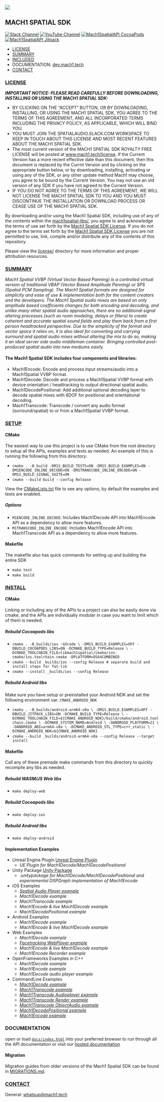<a href="http://dev.mach1.tech"><img src="https://mach1-public.s3.amazonaws.com/assets/logo_big_b_l.png"></a>

## MACH1 SPATIAL SDK ##
[![Slack Channel](https://img.shields.io/badge/Slack-Join-purple)](https://join.slack.com/t/spatialaudio/shared_invite/enQtNjk0ODE4NjQ4NjExLWQ5YWUyNWQ4NWEwMDEwZmJiNmI5MzBhYjM3OTE3NTYxYzdjZDE2YTlhZDI4OGY0ZjdkNmM1NzgxNjI5OGU4ZWE)
[![YouTube Channel](https://img.shields.io/badge/YouTube-Subscribe-red)](https://www.youtube.com/channel/UCqoFv8OnTYjkwjHeo6JDUFg)
[![Mach1SpatialAPI CocoaPods](https://img.shields.io/cocoapods/v/Mach1SpatialAPI.svg?style=flat)](https://www.mach1.tech/developers)
[![Mach1SpatialAPI Jitpack](https://jitpack.io/v/Mach1Studios/JitPack-Mach1SpatialAPI.svg)](https://www.mach1.tech/developers)

* [LICENSE](#license)
* [SUMMARY](#summary)
* [INCLUDED](#included)
* DOCUMENTATION: <a href="http://dev.mach1.tech">dev.mach1.tech</a>
* [CONTACT](#contact)

### [LICENSE](#license) ###

***IMPORTANT NOTICE: PLEASE READ CAREFULLY BEFORE DOWNLOADING, INSTALLING OR USING THE MACH1 SPATIAL SDK:***
 - BY CLICKING ON THE “ACCEPT” BUTTON, OR BY DOWNLOADING, INSTALLING, OR USING THE MACH1 SPATIAL SDK, YOU AGREE TO THE TERMS OF THIS AGREEMENT, AND ALL INCORPORATED TERMS INCLUDING THE PRIVACY POLICY, AS APPLICABLE, WHICH WILL BIND YOU.
- YOU MUST JOIN THE SPATIALAUDIO.SLACK.COM WORKSPACE TO KEEP IN TOUCH ABOUT THIS LICENSE AND MOST RECENT FEATURES ABOUT THE MACH1 SPATIAL SDK.
- The most current version of the MACH1 SPATIAL SDK ROYALTY FREE LICENSE will be posted at www.mach1.tech/license. If the Current Version has a more recent effective date than this document, then this document is replaced by the Currnt Version and by clicking on the appropriate button below, or by downloading, installing, activating or using any of the SDK, or any other update method Mach1 may choose, you agree to be bound by the Current Version. You may not use an old version of any SDK if you have not agreed to the Current Version.
 - IF YOU DO NOT AGREE TO THE TERMS OF THIS AGREEMENT, WE WILL NOT LICENSE THE MACH1 SPATIAL SDK TO YOU AND YOU MUST DISCONTINUE THE INSTALLATION OR DOWNLOAD PROCESS OR CEASE USE OF THE MACH1 SPATIAL SDK.

By downloading and/or using the Mach1 Spatial SDK, including use of any of the contents within the [mach1spatial-libs/](mach1spatial-libs),
you agree to and acknowledge the terms of use set forth by the [Mach1 Spatial SDK License](https://www.mach1.tech/license).
If you do not agree to the terms set forth by the [Mach1 Spatial SDK License](https://www.mach1.tech/license) you are not
permitted to use, link, compile and/or distribute any of the contents of this repository.

Please view the [license/](license) directory for more information and proper attribution resources.

### [SUMMARY](#summary) ###

*Mach1 Spatial VVBP (Virtual Vector Based Panning) is a controlled virtual version of traditional VBAP (Vector Based Amplitude Panning) or SPS (Spatial PCM Sampling). The Mach1 Spatial formats are designed for simplicity and ease of use & implementation both for the content creators and the developers. The Mach1 Spatial audio mixes are based on only amplitude based coefficients changes for both encoding and decoding, and unlike many other spatial audio approaches, there are no additional signal altering processes (such as room modeling, delays or filters) to create coherent and accurate spatial sound fields and play them back from a first person headtracked perspective. Due to the simplicity of the format and vector space it relies on, it is also ideal for converting and carrying surround and spatial audio mixes without altering the mix to do so, making it an ideal server side audio middleman container. Bringing controlled post-produced spatial audio into new mediums easily.*

#### The Mach1 Spatial SDK includes four components and libraries: ####

* Mach1Encode: Encode and process input streams/audio into a Mach1Spatial VVBP format.
* Mach1Decode: Decode and process a Mach1Spatial VVBP format with device orientation / headtracking to output directional spatial audio.
* Mach1DecodePositional: Add additional optional decoding layer to decode spatial mixes with 6DOF for positional and orientational decoding.
* Mach1Transcode: Transcode / convert any audio format (surround/spatial) to or from a Mach1Spatial VVBP format.

### [SETUP](#setup) ###

#### CMake
The easiest way to use this project is to use CMake from the root directory to setup all the APIs, examples and tests as needed. An example of this is running the following from this directory:
- `cmake . -B build -DM1S_BUILD_TESTS=ON -DM1S_BUILD_EXAMPLES=ON -DM1ENCODE_INLINE_DECODE=ON -DM1TRANSCODE_INLINE_ENCODE=ON -DM1S_BUILD_SIGNAL_SUITE=ON`
- `cmake --build build --config Release`

View the [CMakeLists.txt](CMakeLists.txt) file to see any options, by default the examples and tests are enabled.

##### Options
- `M1ENCODE_INLINE_DECODE`: Includes Mach1Decode API into Mach1Encode API as a dependency to allow more features.
- `M1TRANSCODE_INLINE_ENCODE`: Includes Mach1Encode API into Mach1Transcode API as a dependency to allow more features.

#### Makefile
The makefile also has quick commands for setting up and building the entire SDK
- `make test`
- `make build`

### [INSTALL](#install) ###

#### CMake
Linking or including any of the APIs to a project can also be easily done via cmake, and the APIs are individually modular in case you want to limit which of them is needed.

##### Rebuild Cocoapods libs
- `cmake . -B_builds/ios -GXcode \
  -DM1S_BUILD_EXAMPLES=OFF -DBUILD_COCOAPODS_LIBS=ON -DCMAKE_BUILD_TYPE=Release \
  -DCMAKE_TOOLCHAIN_FILE=libmach1spatial/cmake/ios-cmake/ios.toolchain.cmake -DPLATFORM=OS64COMBINED`
- `cmake --build _builds/ios --config Release # separate build and install steps for fat-lib`
- `cmake --install _builds/ios --config Release`

##### Rebuild Android libs
Make sure you have setup or preinstalled your Android NDK and set the following environment var: `CMAKE_ANDROID_NDK`
- `cmake . -B_builds/android-arm64-v8a \
  -DM1S_BUILD_EXAMPLES=OFF -DBUILD_JITPACK_LIBS=ON -DCMAKE_BUILD_TYPE=Release \
  -DCMAKE_TOOLCHAIN_FILE=${CMAKE_ANDROID_NDK}/build/cmake/android.toolchain.cmake \
  -DCMAKE_SYSTEM_NAME=Android \
  -DANDROID_PLATFORM=21 \
  -DANDROID_ABI=arm64-v8a \
  -DCMAKE_ANDROID_STL_TYPE=c++_static \
  -DCMAKE_ANDROID_NDK=${CMAKE_ANDROID_NDK}`
- `cmake --build _builds/android-arm64-v8a --config Release --target install`

#### Makefile
Call any of these premade make commands from this directory to quickly recompile any libs as needed.

##### Rebuild WASM/JS Web libs
- `make deploy-web`

##### Rebuild Cocoapods libs
- `make deploy-ios`

##### Rebuild Android libs
- `make deploy-android`


#### Implementation Examples
* Unreal Engine Plugin <a href="https://www.mach1.tech/download-spatialgameengine">Unreal Engine Plugin</a>
	* _UE Plugin for Mach1Decode/Mach1DecodePositional_
* Unity Package <a href="https://www.mach1.tech/download-spatialgameengine">Unity Package</a>
	* _.unitypackage for Mach1Decode/Mach1DecodePositional and experiemental DSPGraph implementation of Mach1Encode_
* iOS Examples
	* [_Spatial Audio Player example_](https://github.com/Mach1Studios/Pod-Mach1SpatialAPI/tree/master/Examples/spatialaudioplayer-example)
	* _Mach1Decode example_
	* _Mach1Transcode example_
	* _Mach1Encode & live Mach1Decode example_
	* _Mach1DecodePositional example_
* Android Examples
	* _Mach1Decode example_
	* _Mach1Encode & live Mach1Decode example_
* Web Examples
	* _Mach1Decode example_
	* [_Facetracking WebPlayer example_](https://github.com/Mach1Studios/m1-web-spatialaudioplayer)
	* _Mach1Encode & live Mach1Decode example_
	* _Mach1Encode Recorder example_
* OpenFrameworks Examples in C++
	* _Mach1Decode example_
	* _Mach1Encode example_
	* _Mach1Decode audio player example_
* CommandLine Examples
	* [_Mach1Decode example_](https://github.com/Mach1Studios/m1-sdk/tree/master/examples/mach1spatial-c/commandline/spatial-decode-example)
	* [_Mach1Transcode example_](https://github.com/Mach1Studios/m1-sdk/tree/master/examples/mach1spatial-c/commandline/spatial-transcode-example)
	* [_Mach1Transcode Audioplayer example_](https://github.com/Mach1Studios/m1-sdk/tree/master/examples/mach1spatial-c/commandline/spatial-transcode-audioplayer)
	* [_Mach1Transcode Render example_](https://github.com/Mach1Studios/m1-sdk/tree/master/examples/mach1spatial-c/commandline/spatial-transcode-render-example)
	* [_Mach1Transcode ObjectAudio example_](https://github.com/Mach1Studios/m1-sdk/tree/master/examples/mach1spatial-c/commandline/spatial-transcode-objectaudio-example)
	* [_Mach1DecodePositional example_](https://github.com/Mach1Studios/m1-sdk/tree/master/examples/mach1spatial-c/commandline/spatial-decodepositional-example)
	* [_Mach1Encode example_](https://github.com/Mach1Studios/m1-sdk/tree/master/examples/mach1spatial-c/commandline/spatial-encode-example)

### DOCUMENTATION ###

open or load [`docs/index.html`](https://github.com/Mach1Studios/m1-sdk/tree/master/docs) into your preferred browser to run through all the API documentation or visit our [hosted documentation](https://dev.mach1.tech)

#### Migration ####

Migration guides from older versions of the Mach1 Spatial SDK can be found in [MIGRATIONS.md](MIGRATIONS.md).

### [CONTACT](#contact) ###

General:
whatsup@mach1.tech
